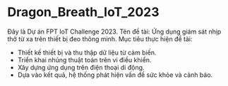 # Dragon_Breath_IoT_2023
Đây là Dự án FPT IoT Challenge 2023.
Tên đề tài: Ứng dụng giám sát nhịp thở từ xa trên thiết bị đeo thông minh.
Mục tiêu thực hiện đề tài:
- Thiết kế thiết bị và thu thập dữ liệu từ cảm biến.
- Triển khai nhúng thuật toán trên vi điều khiển.
- Xây dựng ứng dụng trên điện thoại di động.
- Dựa vào kết quả, hệ thống phát hiện vấn đề sức khỏe và cảnh báo.
